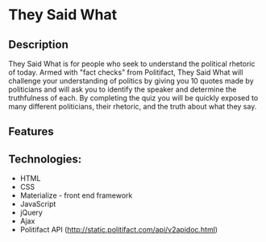 # They Said What

## Description
They Said What is for people who seek to understand the political rhetoric of today. Armed with "fact checks" from Politifact, They Said What will challenge your understanding of politics by giving you 10 quotes made by politicians and will ask you to identify the speaker and determine the truthfulness of each. By completing the quiz you will be quickly exposed to many different politicians, their rhetoric, and the truth about what they say.

## Features


## Technologies:
* HTML
* CSS
* Materialize - front end framework
* JavaScript
* jQuery
* Ajax
* Politifact API (http://static.politifact.com/api/v2apidoc.html)
